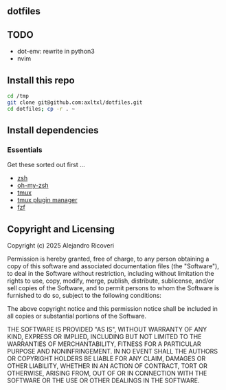## dotfiles

<description pending>

## TODO

- dot-env: rewrite in python3
- nvim

## Install this repo

```bash
cd /tmp
git clone git@github.com:axltxl/dotfiles.git
cd dotfiles; cp -r . ~
```

## Install dependencies

### Essentials

Get these sorted out first ...

- [zsh](https://www.zsh.org/)
- [oh-my-zsh](https://ohmyz.sh/#install)
- [tmux](https://github.com/tmux/tmux)
- [tmux plugin manager](https://github.com/tmux-plugins/tpm)
- [fzf](https://github.com/junegunn/fzf)

## Copyright and Licensing

Copyright (c) 2025 Alejandro Ricoveri

Permission is hereby granted, free of charge, to any person obtaining a copy
of this software and associated documentation files (the "Software"), to deal
in the Software without restriction, including without limitation the rights
to use, copy, modify, merge, publish, distribute, sublicense, and/or sell
copies of the Software, and to permit persons to whom the Software is
furnished to do so, subject to the following conditions:

The above copyright notice and this permission notice shall be included in
all copies or substantial portions of the Software.

THE SOFTWARE IS PROVIDED "AS IS", WITHOUT WARRANTY OF ANY KIND, EXPRESS OR
IMPLIED, INCLUDING BUT NOT LIMITED TO THE WARRANTIES OF MERCHANTABILITY,
FITNESS FOR A PARTICULAR PURPOSE AND NONINFRINGEMENT. IN NO EVENT SHALL THE
AUTHORS OR COPYRIGHT HOLDERS BE LIABLE FOR ANY CLAIM, DAMAGES OR OTHER
LIABILITY, WHETHER IN AN ACTION OF CONTRACT, TORT OR OTHERWISE, ARISING FROM,
OUT OF OR IN CONNECTION WITH THE SOFTWARE OR THE USE OR OTHER DEALINGS IN
THE SOFTWARE.
